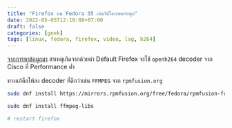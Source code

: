 ```yaml
---
title: "Firefox บน Fedora 35 เล่นวิดีโอภาพกระตุก"
date: 2022-05-05T12:10:08+07:00
draft: false
categories: [geek]
tags: [linux, fedora, firefox, video, lag, h264]
---
```


[จากการหาข้อมูลมา](https://www.reddit.com/r/Fedora/comments/k7s9xu/firefox_choppy_video_playback_on_fedora_33_amd_gpu/) สาเหตุเกิดจากด้วยค่า Default Firefox จะใช้ `openh264` decoder จาก Cisco ที่ Performance ต่ำ

ทางแก้คือให้ลง decoder ที่ดีกว่าเช่น `FFMPEG` จาก `rpmfusion.org`

<!--more-->

```bash
sudo dnf install https://mirrors.rpmfusion.org/free/fedora/rpmfusion-free-release-$(rpm -E %fedora).noarch.rpm

sudo dnf install ffmpeg-libs

# restart firefox
```
